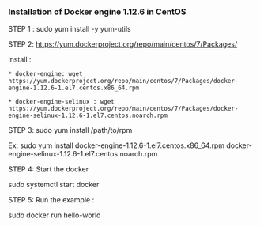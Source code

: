 

### Installation of Docker engine 1.12.6 in CentOS


STEP 1 : sudo yum install -y yum-utils

STEP 2: https://yum.dockerproject.org/repo/main/centos/7/Packages/

install : 
    
    * docker-engine: wget https://yum.dockerproject.org/repo/main/centos/7/Packages/docker-engine-1.12.6-1.el7.centos.x86_64.rpm

    * docker-engine-selinux : wget https://yum.dockerproject.org/repo/main/centos/7/Packages/docker-engine-selinux-1.12.6-1.el7.centos.noarch.rpm

STEP 3: sudo yum install /path/to/rpm

Ex: sudo yum install docker-engine-1.12.6-1.el7.centos.x86_64.rpm docker-engine-selinux-1.12.6-1.el7.centos.noarch.rpm


STEP 4: Start the docker 

sudo systemctl start docker

STEP 5: Run the example :

  sudo docker run hello-world
 
